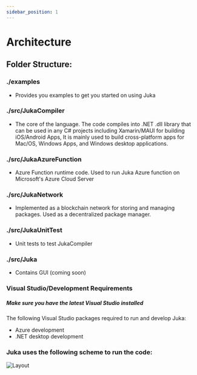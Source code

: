 ```yaml
---
sidebar_position: 1
---
```


# Architecture

## Folder Structure:

### ./examples
- Provides you examples to get you started on using Juka

### ./src/JukaCompiler
- The core of the language. The code compiles into .NET .dll library that can be used in any C# projects including Xamarin/MAUI for building iOS/Android Apps, It is mainly used to build cross-platform apps for Mac/OS, Windows Apps, and Windows desktop applications.

### ./src/JukaAzureFunction
- Azure Function runtime code. Used to run Juka Azure function on Microsoft's Azure Cloud Server

### ./src/JukaNetwork
- Implemented as a blockchain network for storing and managing packages. Used as a decentralized package manager.

### ./src/JukaUnitTest
- Unit tests to test JukaCompiler

### ./src/Juka
- Contains GUI (coming soon)

### Visual Studio/Development Requirements
##### Make sure you have the latest Visual Studio installed

The following Visual Studio packages required to run and develop Juka:

- Azure development
- .NET desktop development

### Juka uses the following scheme to run the code:
![Layout](/img/Runtime.png)
